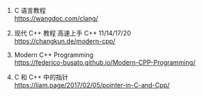 1. C 语言教程  
https://wangdoc.com/clang/

1. 现代 C++ 教程 高速上手 C++ 11/14/17/20  
https://changkun.de/modern-cpp/

1. Modern C++ Programming  
https://federico-busato.github.io/Modern-CPP-Programming/

1. C 和 C++ 中的指针  
https://liam.page/2017/02/05/pointer-in-C-and-Cpp/
